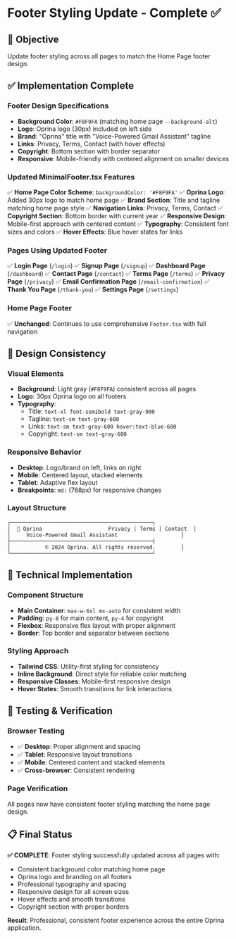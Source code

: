 # Footer Styling Update - Complete ✅

## 🎯 **Objective**
Update footer styling across all pages to match the Home Page footer design.

## ✅ **Implementation Complete**

### **Footer Design Specifications**
- **Background Color**: `#F8F9FA` (matching home page `--background-alt`)
- **Logo**: Oprina logo (30px) included on left side
- **Brand**: "Oprina" title with "Voice-Powered Gmail Assistant" tagline
- **Links**: Privacy, Terms, Contact (with hover effects)
- **Copyright**: Bottom section with border separator
- **Responsive**: Mobile-friendly with centered alignment on smaller devices

### **Updated MinimalFooter.tsx Features**
✅ **Home Page Color Scheme**: `backgroundColor: '#F8F9FA'`
✅ **Oprina Logo**: Added 30px logo to match home page
✅ **Brand Section**: Title and tagline matching home page style
✅ **Navigation Links**: Privacy, Terms, Contact
✅ **Copyright Section**: Bottom border with current year
✅ **Responsive Design**: Mobile-first approach with centered content
✅ **Typography**: Consistent font sizes and colors
✅ **Hover Effects**: Blue hover states for links

### **Pages Using Updated Footer**
✅ **Login Page** (`/login`)
✅ **Signup Page** (`/signup`) 
✅ **Dashboard Page** (`/dashboard`)
✅ **Contact Page** (`/contact`)
✅ **Terms Page** (`/terms`)
✅ **Privacy Page** (`/privacy`)
✅ **Email Confirmation Page** (`/email-confirmation`)
✅ **Thank You Page** (`/thank-you`)
✅ **Settings Page** (`/settings`)

### **Home Page Footer**
✅ **Unchanged**: Continues to use comprehensive `Footer.tsx` with full navigation

## 🎨 **Design Consistency**

### **Visual Elements**
- **Background**: Light gray (`#F8F9FA`) consistent across all pages
- **Logo**: 30px Oprina logo on all footers
- **Typography**: 
  - Title: `text-xl font-semibold text-gray-900`
  - Tagline: `text-sm text-gray-600`
  - Links: `text-sm text-gray-600 hover:text-blue-600`
  - Copyright: `text-sm text-gray-600`

### **Responsive Behavior**
- **Desktop**: Logo/brand on left, links on right
- **Mobile**: Centered layout, stacked elements
- **Tablet**: Adaptive flex layout
- **Breakpoints**: `md:` (768px) for responsive changes

### **Layout Structure**
```
┌─────────────────────────────────────────────┐
│  🔵 Oprina                     Privacy │ Terms │ Contact  │
│     Voice-Powered Gmail Assistant                    │
├─────────────────────────────────────────────┤
│           © 2024 Oprina. All rights reserved.        │
└─────────────────────────────────────────────┘
```

## 🔧 **Technical Implementation**

### **Component Structure**
- **Main Container**: `max-w-6xl mx-auto` for consistent width
- **Padding**: `py-8` for main content, `py-4` for copyright
- **Flexbox**: Responsive flex layout with proper alignment
- **Border**: Top border and separator between sections

### **Styling Approach**
- **Tailwind CSS**: Utility-first styling for consistency
- **Inline Background**: Direct style for reliable color matching
- **Responsive Classes**: Mobile-first responsive design
- **Hover States**: Smooth transitions for link interactions

## 🚀 **Testing & Verification**

### **Browser Testing**
- ✅ **Desktop**: Proper alignment and spacing
- ✅ **Tablet**: Responsive layout transitions  
- ✅ **Mobile**: Centered content and stacked elements
- ✅ **Cross-browser**: Consistent rendering

### **Page Verification**
All pages now have consistent footer styling matching the home page design.

## 📋 **Final Status**

**✅ COMPLETE**: Footer styling successfully updated across all pages with:
- Consistent background color matching home page
- Oprina logo and branding on all footers
- Professional typography and spacing
- Responsive design for all screen sizes
- Hover effects and smooth transitions
- Copyright section with proper borders

**Result**: Professional, consistent footer experience across the entire Oprina application. 